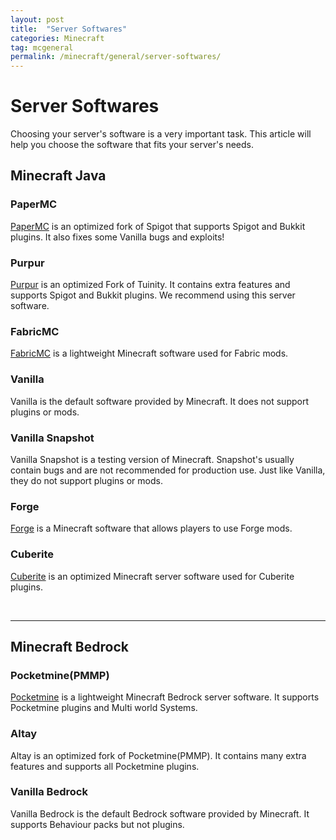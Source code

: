 ```yaml
---
layout: post
title:  "Server Softwares"
categories: Minecraft
tag: mcgeneral
permalink: /minecraft/general/server-softwares/
---
```


# Server Softwares
Choosing your server's software is a very important task. This article will help you choose the software that fits your server's needs.

## Minecraft Java

### PaperMC
[PaperMC](https://papermc.io) is an optimized fork of Spigot that supports Spigot and Bukkit plugins. It also fixes some Vanilla bugs and exploits!

### Purpur
[Purpur](https://purpur.pl3x.net/) is an optimized Fork of Tuinity. It contains extra features and supports Spigot and Bukkit plugins. We recommend using this server software.

### FabricMC
[FabricMC](https://fabricmc.net) is a lightweight Minecraft software used for Fabric mods.

### Vanilla
Vanilla is the default software provided by Minecraft. It does not support plugins or mods.

### Vanilla Snapshot
Vanilla Snapshot is a testing version of Minecraft. Snapshot's usually contain bugs and are not recommended for production use. Just like Vanilla, they do not support plugins or mods.

### Forge
[Forge](https://files.minecraftforge.net/net/minecraftforge/forge) is a Minecraft software that allows players to use Forge mods.

### Cuberite 
[Cuberite](https://cuberite.org/) is an optimized Minecraft server software used for Cuberite plugins.

<br>

------------------------------------------------------------------------------------

## Minecraft Bedrock

### Pocketmine(PMMP)
[Pocketmine](https://www.pocketmine.net) is a lightweight Minecraft Bedrock server software. It supports Pocketmine plugins and Multi world Systems.

### Altay
Altay is an optimized fork of Pocketmine(PMMP). It contains many extra features and supports all Pocketmine plugins.

### Vanilla Bedrock
Vanilla Bedrock is the default Bedrock software provided by Minecraft. It supports Behaviour packs but not plugins.
